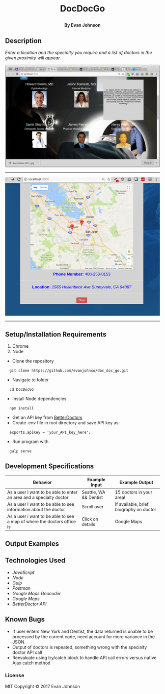 # <p align="center">DocDocGo</p>

#### <p align="center">By Evan Johnson</p>

## Description

_Enter a location and the specialty you require and a list of doctors in the given
proximity will appear_

![main screen](img/display1.png)
***
![After clicking on doctor](img/display2.png)
***

## Setup/Installation Requirements

1. Chrome
2. Node

* Clone the repository
```console
  git clone https://github.com/evanjohnso/doc_doc_go.git
```
* Navigate to folder
```console
  cd DocDocGo
```
* Install Node dependencies
```console
  npm install
```
* Get an API key from [BetterDoctors](https://betterdoctor.com/developers/)
* Create .env file in root directory and save API key as:
```
  exports.apiKey = 'your_API_key_here';
```
* Run program with
```console
  gulp serve
```



## Development Specifications
| Behavior      | Example Input         | Example Output        |
| ------------- | ------------- | ------------- |
| As a user I want to be able to enter an area and a specialty doctor | Seattle, WA && Dentist  |  15 doctors in your area!  |
| As a user I want to be able to see information about the doctor | Scroll over | If available, brief biography on doctor |
| As a user i want to be able to see a map of where the doctors office is | Click on details | Google Maps |

## Output Examples


## Technologies Used

* _JavaScript_
* _Node_
* _Gulp_
* _Postman_
* _Google Maps Geocoder_
* _Google Maps_
* _BetterDoctor API_

## Known Bugs
* If user enters New York and Dentist, the data returned is unable to be processed by the current code, need account for more variance in the JSON.
* Output of doctors is repeated, something wrong with the specialty doctor API call
* Reevaluate using try/catch block to handle API call errors versus native Ajax catch method



### License

MIT Copyright &copy; 2017 Evan Johnson
